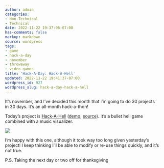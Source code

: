 ```yaml
---
author: admin
categories:
- Non-Technical
- Technical
date: 2022-11-22 19:37:06-07:00
has-comments: false
markup: markdown
source: wordpress
tags:
- game
- hack-a-day
- november
- throwaway
- video games
title: 'Hack-A-Day: Hack-A-Hell'
updated: 2022-11-22 19:41:37-07:00
wordpress_id: 927
wordpress_slug: hack-a-day-hack-a-hell
---
```

It’s november, and I’ve decided this month that I’m going to do 30 projects in 30 days. It’s an all-month hack-a-thon!

Today’s project is [Hack-A-Hell](https://tilde.za3k.com/hackaday/hell/) ([demo](https://tilde.za3k.com/hackaday/hell/), [source](https://github.com/za3k/day22_hell)). It’s a bullet hell game combined with a music visualizer.

[![](../wp-content/uploads/2022/11/screenshot-19-1024x317.png)](https://tilde.za3k.com/hackaday/hell/)

I’m happy with this one, although it took way too long given yesterday’s project! I keep thinking I’ll be able to modify or re-use things quickly, and it’s not true.

P.S. Taking the next day or two off for thanksgiving
